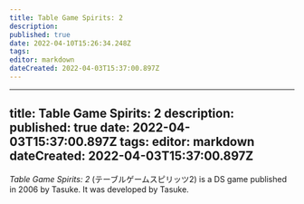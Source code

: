 ```yaml
---
title: Table Game Spirits: 2
description: 
published: true
date: 2022-04-10T15:26:34.248Z
tags: 
editor: markdown
dateCreated: 2022-04-03T15:37:00.897Z
---
```


---
title: Table Game Spirits: 2
description: 
published: true
date: 2022-04-03T15:37:00.897Z
tags: 
editor: markdown
dateCreated: 2022-04-03T15:37:00.897Z
---

_Table Game Spirits: 2_ (<span lang='ja'>テーブルゲームスピリッツ2</span>) is a DS game published in 2006 by Tasuke.
It was developed by Tasuke.